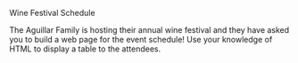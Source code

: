 Wine Festival Schedule

The Aguillar Family is hosting their annual wine festival and they have asked you to build a web page for the event schedule! Use your knowledge of HTML to display a table to the attendees.